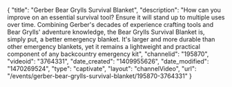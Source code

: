 {
    "title": "Gerber Bear Grylls Survival Blanket",
    "description": "How can you improve on an essential survival tool? Ensure it will stand up to multiple uses over time. Combining Gerber's decades of experience crafting tools and Bear Grylls' adventure knowledge, the Bear Grylls Survival Blanket is, simply put, a better emergency blanket. It's larger and more durable than other emergency blankets, yet it remains a lightweight and practical component of any backcountry emergency kit",
    "channelid": "195870",
    "videoid": "3764331",
    "date_created": "1409955626",
    "date_modified": "1470269524",
    "type": "captivate",
    "layout": "channelVideo",
    "url": "\/events\/gerber-bear-grylls-survival-blanket\/195870-3764331"
}